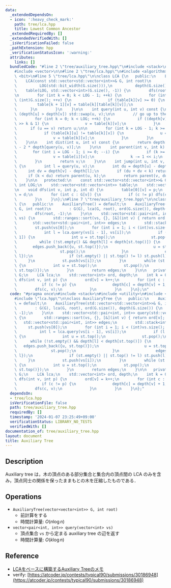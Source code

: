 ```yaml
---
data:
  _extendedDependsOn:
  - icon: ':heavy_check_mark:'
    path: tree/lca.hpp
    title: Lowest Common Ancestor
  _extendedRequiredBy: []
  _extendedVerifiedWith: []
  _isVerificationFailed: false
  _pathExtension: hpp
  _verificationStatusIcon: ':warning:'
  attributes:
    links: []
  bundledCode: "#line 2 \"tree/auxiliary_tree.hpp\"\n#include <stack>\n#include <utility>\n\
    #include <vector>\n\n#line 2 \"tree/lca.hpp\"\n#include <algorithm>\n#include\
    \ <bit>\n#line 5 \"tree/lca.hpp\"\n\nclass LCA {\n   public:\n    LCA() = default;\n\
    \    LCA(const std::vector<std::vector<int>>& G, int root)\n        : G(G),\n\
    \          LOG(std::bit_width(G.size())),\n          depth(G.size()),\n      \
    \    table(LOG, std::vector<int>(G.size(), -1)) {\n        dfs(root, -1, 0);\n\
    \n        for (int k = 0; k < LOG - 1; ++k) {\n            for (int v = 0; v <\
    \ (int)G.size(); ++v) {\n                if (table[k][v] >= 0) {\n           \
    \         table[k + 1][v] = table[k][table[k][v]];\n                }\n      \
    \      }\n        }\n    }\n\n    int query(int u, int v) const {\n        if\
    \ (depth[u] > depth[v]) std::swap(u, v);\n\n        // go up to the same depth\n\
    \        for (int k = 0; k < LOG; ++k) {\n            if ((depth[v] - depth[u])\
    \ >> k & 1) {\n                v = table[k][v];\n            }\n        }\n  \
    \      if (u == v) return u;\n\n        for (int k = LOG - 1; k >= 0; --k) {\n\
    \            if (table[k][u] != table[k][v]) {\n                u = table[k][u];\n\
    \                v = table[k][v];\n            }\n        }\n        return table[0][u];\n\
    \    }\n\n    int dist(int u, int v) const {\n        return depth[u] + depth[v]\
    \ - 2 * depth[query(u, v)];\n    }\n\n    int parent(int v, int k) const {\n \
    \       for (int i = LOG - 1; i >= 0; --i) {\n            if (k >= (1 << i)) {\n\
    \                v = table[i][v];\n                k -= 1 << i;\n            }\n\
    \        }\n        return v;\n    }\n\n    int jump(int u, int v, int k) const\
    \ {\n        int l = query(u, v);\n        int du = depth[u] - depth[l];\n   \
    \     int dv = depth[v] - depth[l];\n        if (du + dv < k) return -1;\n   \
    \     if (k < du) return parent(u, k);\n        return parent(v, du + dv - k);\n\
    \    }\n\n   protected:\n    const std::vector<std::vector<int>>& G;\n    const\
    \ int LOG;\n    std::vector<std::vector<int>> table;\n    std::vector<int> depth;\n\
    \n    void dfs(int v, int p, int d) {\n        table[0][v] = p;\n        depth[v]\
    \ = d;\n        for (int c : G[v]) {\n            if (c != p) dfs(c, v, d + 1);\n\
    \        }\n    }\n};\n#line 7 \"tree/auxiliary_tree.hpp\"\n\nclass AuxiliaryTree\
    \ {\n   public:\n    AuxiliaryTree() = default;\n    AuxiliaryTree(std::vector<std::vector<int>>&\
    \ G, int root)\n        : G(G), lca(G, root), ord(G.size()), depth(G.size()) {\n\
    \        dfs(root, -1);\n    }\n\n    std::vector<std::pair<int, int>> query(std::vector<int>\
    \ vs) {\n        std::ranges::sort(vs, {}, [&](int v) { return ord[v]; });\n \
    \       std::vector<std::pair<int, int>> edges;\n        std::stack<int> st;\n\
    \        st.push(vs[0]);\n        for (int i = 1; i < (int)vs.size(); ++i) {\n\
    \            int l = lca.query(vs[i - 1], vs[i]);\n            if (l != vs[i -\
    \ 1]) {\n                int u = st.top();\n                st.pop();\n      \
    \          while (!st.empty() && depth[l] < depth[st.top()]) {\n             \
    \       edges.push_back({u, st.top()});\n                    u = st.top();\n \
    \                   st.pop();\n                }\n                edges.push_back({u,\
    \ l});\n                if (st.empty() || st.top() != l) st.push(l);\n       \
    \     }\n            st.push(vs[i]);\n        }\n        while (st.size() > 1)\
    \ {\n            int u = st.top();\n            st.pop();\n            edges.push_back({u,\
    \ st.top()});\n        }\n        return edges;\n    }\n\n   private:\n    std::vector<std::vector<int>>\
    \ G;\n    LCA lca;\n    std::vector<int> ord, depth;\n    int k = 0;\n\n    void\
    \ dfs(int v, int p) {\n        ord[v] = k++;\n        for (int c : G[v]) {\n \
    \           if (c != p) {\n                depth[c] = depth[v] + 1;\n        \
    \        dfs(c, v);\n            }\n        }\n    }\n};\n"
  code: "#pragma once\n#include <stack>\n#include <utility>\n#include <vector>\n\n\
    #include \"lca.hpp\"\n\nclass AuxiliaryTree {\n   public:\n    AuxiliaryTree()\
    \ = default;\n    AuxiliaryTree(std::vector<std::vector<int>>& G, int root)\n\
    \        : G(G), lca(G, root), ord(G.size()), depth(G.size()) {\n        dfs(root,\
    \ -1);\n    }\n\n    std::vector<std::pair<int, int>> query(std::vector<int> vs)\
    \ {\n        std::ranges::sort(vs, {}, [&](int v) { return ord[v]; });\n     \
    \   std::vector<std::pair<int, int>> edges;\n        std::stack<int> st;\n   \
    \     st.push(vs[0]);\n        for (int i = 1; i < (int)vs.size(); ++i) {\n  \
    \          int l = lca.query(vs[i - 1], vs[i]);\n            if (l != vs[i - 1])\
    \ {\n                int u = st.top();\n                st.pop();\n          \
    \      while (!st.empty() && depth[l] < depth[st.top()]) {\n                 \
    \   edges.push_back({u, st.top()});\n                    u = st.top();\n     \
    \               st.pop();\n                }\n                edges.push_back({u,\
    \ l});\n                if (st.empty() || st.top() != l) st.push(l);\n       \
    \     }\n            st.push(vs[i]);\n        }\n        while (st.size() > 1)\
    \ {\n            int u = st.top();\n            st.pop();\n            edges.push_back({u,\
    \ st.top()});\n        }\n        return edges;\n    }\n\n   private:\n    std::vector<std::vector<int>>\
    \ G;\n    LCA lca;\n    std::vector<int> ord, depth;\n    int k = 0;\n\n    void\
    \ dfs(int v, int p) {\n        ord[v] = k++;\n        for (int c : G[v]) {\n \
    \           if (c != p) {\n                depth[c] = depth[v] + 1;\n        \
    \        dfs(c, v);\n            }\n        }\n    }\n};"
  dependsOn:
  - tree/lca.hpp
  isVerificationFile: false
  path: tree/auxiliary_tree.hpp
  requiredBy: []
  timestamp: '2024-01-07 23:25:49+09:00'
  verificationStatus: LIBRARY_NO_TESTS
  verifiedWith: []
documentation_of: tree/auxiliary_tree.hpp
layout: document
title: Auxiliary Tree
---
```


## Description

Auxiliary tree は，木の頂点のある部分集合と集合内の頂点間の LCA のみを含み，頂点同士の関係を保ったままもとの木を圧縮したものである．

## Operations

- `AuxiliaryTree(vector<vector<int>> G, int root)`
    - 前計算をする
    - 時間計算量: $O(n\log n)$
- `vector<pair<int, int>> query(vector<int> vs)`
    - 頂点集合 `vs` から定まる auxiliary tree の辺を返す
    - 時間計算量: $O(k\log n)$

## Reference

- [LCAをベースに構築するAuxiliary Treeのメモ](https://smijake3.hatenablog.com/entry/2019/09/15/200200)
- verify: [https://atcoder.jp/contests/typical90/submissions/30186948](https://atcoder.jp/contests/typical90/submissions/30186948)